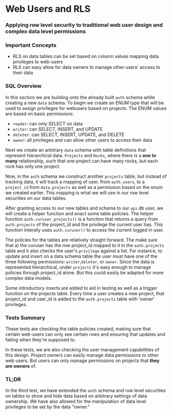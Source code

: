 # Web Users and RLS

### Applying row level security to traditional web user design and complex data level permissions

### Important Concepts

- RLS on data tables can be set based on column values mapping data privileges to web-users
- RLS can easy allow for data owners to manage other users' access to their data

### SQL Overview

In this section we are building onto the already built `auth` schema while creating a new `data` schema. To begin we create an ENUM type that will be used to assign privileges for webusers based on projects. The ENUM values are based on basic permissions:

- `reader`: can only SELECT on data
- `writer`: can SELECT, INSERT, and UPDATE
- `deleter`: can SELECT, INSERT, UPDATE, and DELETE
- `owner`: all privileges and can allow other users to access their data

Next we create an arbitrary `data` schema with table definitions that represent hierarchical data. `Projects` and `Rocks`, where there is a **one to many** relationship, such that one project can have many rocks, but each rock has only one project.

Now, in the `auth` schema we construct another `projects` table, but instead of tracking data, it will track a mapping of user, from `auth.users`, to a `project_id` from `data.projects` as well as a permission based on the enum we created earlier. This mapping is what we will use in our row level securities on our data tables.

After granting access to our new tables and schema to our `api` db user, we will create a helper function and enact some table policies. The helper function `auth.curuser_projects()` is a function that returns a query from `auth.projects` of the project_id and the privilege the current user has. This function interally uses `auth.curuser()` to access the current logged in user.

The policies for the tables are relatively straight forward. The make sure that a) the curuser has the row project_id mapped to it in the `auth.projects` table and it also checks the user's `privilege` against a list. For instance, to update and insert on a data schema table the user must have one of the three following permissions: `writer`,`deleter`, or `owner`. Since the data is represented hierarchical, under `projects` it's easy enough to manage policies through project_id alone. But this could easily be adapted for more complex data models.

Some introductory inserts are added to aid in testing as well as a trigger function on the projects table. Every time a user creates a new project, that project_id and user_id is added to the `auth.projects` table with 'owner' privileges.

### Tests Summary

These tests are checking the table policies created, making sure that certain web-users can only see certain rows and ensuring that updates and failing when they're supposed to.

In these tests, we are also checking the user management capabilities of this design. Project owners can easily manage data permissions to other web users. But users can only manage permissions on projects that **they are owners** of.

### TL;DR

In the third test, we have extended the `auth` schema and row level securities on tables to show and hide data
based on arbitrary settings of data ownership. We have also allowed for the manipulation of data level privileges to be set by the data "owner."
